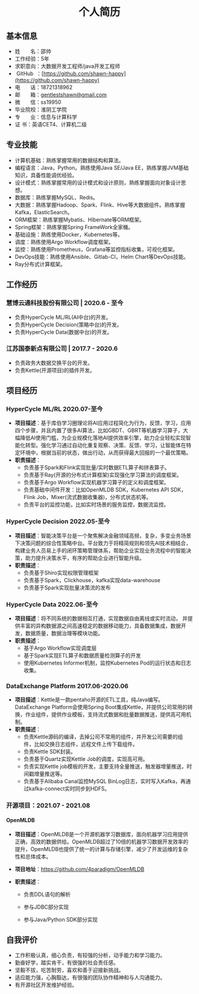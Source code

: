 <h1 align=center>个人简历</h1>

## 基本信息

- 姓&nbsp;&nbsp;&nbsp;&nbsp;&nbsp;&nbsp;&nbsp;名：邵帅
- 工作经验：5年
- 求职意向：大数据开发工程师/java开发工程师
- &nbsp;GitHub&nbsp;&nbsp;：[https://github.com/shawn-happy](https://github.com/shawn-happy)
- 电&nbsp;&nbsp;&nbsp;&nbsp;&nbsp;&nbsp;&nbsp;话：18721318962
- 邮&nbsp;&nbsp;&nbsp;&nbsp;&nbsp;&nbsp;&nbsp;箱：gentlestshawn@gmail.com
- 微&nbsp;&nbsp;&nbsp;&nbsp;&nbsp;&nbsp;&nbsp;信：ss19950
- 毕业院校：淮阴工学院
- 专&nbsp;&nbsp;&nbsp;&nbsp;&nbsp;&nbsp;&nbsp;业：信息与计算科学
- 证       书：英语CET4、计算机二级

## 专业技能

* 计算机基础：熟练掌握常用的数据结构和算法。
* 编程语言：Java，Python。熟练使用Java SE/Java EE，熟练掌握JVM基础知识，具备性能调优经验。
* 设计模式：熟练掌握常用的设计模式和设计原则，熟练掌握面向对象设计思想。
* 数据库：熟练掌握MySQL、Redis。
* 大数据：熟练掌握Hadoop、Spark、Flink、Hive等大数据组件。熟练掌握Kafka，ElasticSearch。
* ORM框架：熟练掌握Mybatis、Hibernate等ORM框架。
* Spring框架：熟练掌握Spring FrameWork全家桶。
* 基础设施：熟练使用Docker，Kubernetes等。
* 调度：熟练使用Argo Workflow调度框架。
* 监控：熟练使用Prometheus，Grafana等监控指标收集，可视化框架。
* DevOps技能：熟练使用Ansible、Gitlab-CI，Helm Chart等DevOps技能。
* Ray分布式计算框架。

## 工作经历
### 慧博云通科技股份有限公司 |  2020.6 - 至今
- 负责HyperCycle ML/RL(AI中台)的开发。
- 负责HyperCycle Decision(策略中台)的开发。
- 负责HyperCycle Data(数据中台)的开发。

### 江苏国泰新点有限公司 |  2017.7 - 2020.6
- 负责政务大数据交换平台的开发。
- 负责Kettle(开源项目)的插件开发。

## 项目经历

### HyperCycle ML/RL 2020.07-至今

* **项目描述**：基于库伯学习圈理论将AI应用过程简化为行为，反馈，学习，应用四个步骤，并且内置了很多AI算法，比如GBDT、GBRT等机器学习算子，大幅降低AI使用门槛，为企业规模化落地AI提供效率引擎，助力企业轻松实现智能化转型。强化学习通过自动化重复观察、决策、反馈、学习，让智能体在特定环境中，根据当前的状态，做出行动，从而获得最大回报的一个最优策略。
* **职责描述**：
  * 负责基于Spark和Flink实现批量/实时数据ETL算子和拼表算子。
  * 负责基于Ray(开源的分布式计算框架)实现强化学习算法的调度框架。
  * 负责基于Argo Workflow实现机器学习算子的定义和调度框架。
  * 负责基础中间件开发：比如OpenMLDB SDK，Kubernetes API SDK，Flink Job，Mixer(流式数据收集器)，分布式状态机等。
  * 负责平台的监控功能，比如实时场景的服务监控，数据流监控。

### HyperCycle Decision 2022.05-至今

* **项目描述**：智能决策平台是一个聚焦解决金融领域高频，复杂，多变业务场景下决策问题的综合性策略中台。平台致力于将精简规则和领先AI技术相结合，构建业务人员易上手的闭环策略管理体系，帮助企业实现业务流程中的智能决策，助力提升决策水平，有序的帮助企业进行智能升级。
* **职责描述**：
  * 负责基于Shiro实现权限管理框架
  * 负责基于Spark，Clickhouse，kafka实现data-warehouse
  * 负责基于Spark实现批量决策流的发布

### HyperCycle Data 2022.06-至今

* **项目描述**：将不同系统的数据相互打通，实现数据自由离线或实时流动， 并提供丰富的异构数据源之间高速稳定的数据移动能力，具备数据集成，数据开发，数据质量，数据治理等模块功能。
* **职责描述**：
  * 基于Argo Workflow实现调度层
  * 基于Spark实现ETL算子和数据质量检测算子的开发
  * 使用Kubernetes Informer机制，监控Kubernetes Pod的运行状态和日志收集。

### DataExchange Platform 2017.06-2020.06

* **项目描述**：Kettle是一款pentaho开源的ETL工具，纯Java编写。DataExchange Platform会使用Spring Boot集成Kettle，并提供公司常用的转换，作业组件，提供作业模板，支持流式数据和批量数据推送，提供高可用机制。
* **职责描述**：
  * 负责Kettle源码的编译，去掉公司不常用的组件，并开发公司需要的组件，比如交换日志组件，远程文件上传下载组件。
  * 负责Kettle SDK封装。
  * 负责基于Quartz实现Kettle Job的调度，实现高可用。
  * 负责实现Kettle job模板的开发，主要支持全量推送，触发器增量推送，时间戳增量推送等。
  * 负责基于Alibaba Canal监控MySQL BinLog日志，实时写入Kafka，再通过kafka-connect实时同步到HDFS。

### 开源项目：2021.07 - 2021.08

#### OpenMLDB

* **项目描述**：OpenMLDB是一个开源机器学习数据库，面向机器学习应用提供正确，高效的数据供给。OpenMLDB超过了10倍的机器学习数据开发效率的提升，OpenMLDB也提供了统一的计算与存储引擎，减少了开发运维的复杂性和总体成本。

* **项目地址**：https://github.com/4paradigm/OpenMLDB

* **职责描述**：

  * 负责DDL语句的解析

  * 参与JDBC部分实现

  * 参与Java/Python SDK部分实现


## 自我评价
- 工作积极认真，细心负责，有较强的分析，动手能力和学习能力。
- 勤奋好学，踏实肯干，有很强的社会责任感。
- 坚毅不拔，吃苦耐劳，喜欢和善于迎接新挑战。
- 适应能力强，心胸豁达，有很强的团队协作精神和与人沟通能力。
- 有开源社区开发维护经验。
